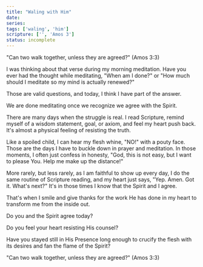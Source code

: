 ```yaml
---
title: "Waling with Him"
date: 
series: 
tags: ['waling', 'him']
scripture: ['', 'Amos 3']
status: incomplete
---
```


"Can two walk together, unless they are agreed?" (Amos 3:3)

I was thinking about that verse during my morning meditation. Have you ever had the thought while meditating, "When am I done?" or "How much should I meditate so my mind is actually renewed?" 

Those are valid questions, and today, I think I have part of the answer. 

We are done meditating once we recognize we agree with the Spirit. 

There are many days when the struggle is real. I read Scripture, remind myself of a wisdom statement, goal, or axiom, and feel my heart push back. It's almost a physical feeling of resisting the truth. 

Like a spoiled child, I can hear my flesh whine, "NO!" with a pouty face. Those are the days I have to buckle down in prayer and meditation. In those moments, I often just confess in honesty, "God, this is not easy, but I want to please You. Help me make up the distance!"

More rarely, but less rarely, as I am faithful to show up every day, I do the same routine of Scripture reading, and my heart just says, "Yep. Amen. Got it. What's next?" It's in those times I know that the Spirit and I agree.

That's when I smile and give thanks for the work He has done in my heart to transform me from the inside out. 

Do you and the Spirit agree today?

Do you feel your heart resisting His counsel?

Have you stayed still in His Presence long enough to crucify the flesh with its desires and fan the flame of the Spirit?

"Can two walk together, unless they are agreed?" (Amos 3:3)